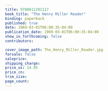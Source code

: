 ```yaml
---
title: 9780811201117
book_title: "The Henry Miller Reader"
binding: paperback
published: true
date: 1969-03-01T06:00:35-04:00
publication_date: 1969-03-01T06:00:35-04:00
show_in_forthcoming: false
contributors:

cover_image_path: The_Henry_Miller_Reader.jpg
forsale: false
saleprice:
shipping_charge:
price_us: 14.95
price_cn:
trim_size:
page_count:
---
```


